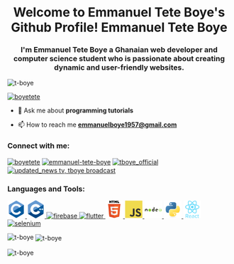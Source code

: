 <h1 align="center">Welcome to Emmanuel Tete Boye's Github Profile! Emmanuel Tete Boye</h1>
<h3 align="center">I'm Emmanuel Tete Boye a Ghanaian web developer and computer science student who is passionate about creating dynamic and user-friendly websites.</h3>

<p align="left"> <img src="https://komarev.com/ghpvc/?username=t-boye&label=Profile%20views&color=0e75b6&style=flat" alt="t-boye" /> </p>

<p align="left"> <a href="https://twitter.com/boyetete" target="blank"><img src="https://img.shields.io/twitter/follow/boyetete?logo=twitter&style=for-the-badge" alt="boyetete" /></a> </p>

- 💬 Ask me about **programming tutorials**

- 📫 How to reach me **emmanuelboye1957@gmail.com**

<h3 align="left">Connect with me:</h3>
<p align="left">
<a href="https://twitter.com/boyetete" target="blank"><img align="center" src="https://raw.githubusercontent.com/rahuldkjain/github-profile-readme-generator/master/src/images/icons/Social/twitter.svg" alt="boyetete" height="30" width="40" /></a>
<a href="https://linkedin.com/in/emmanuel-tete-boye" target="blank"><img align="center" src="https://raw.githubusercontent.com/rahuldkjain/github-profile-readme-generator/master/src/images/icons/Social/linked-in-alt.svg" alt="emmanuel-tete-boye" height="30" width="40" /></a>
<a href="https://instagram.com/tboye_official" target="blank"><img align="center" src="https://raw.githubusercontent.com/rahuldkjain/github-profile-readme-generator/master/src/images/icons/Social/instagram.svg" alt="tboye_official" height="30" width="40" /></a>
<a href="https://www.youtube.com/c/updated_news tv, tboye broadcast" target="blank"><img align="center" src="https://raw.githubusercontent.com/rahuldkjain/github-profile-readme-generator/master/src/images/icons/Social/youtube.svg" alt="updated_news tv, tboye broadcast" height="30" width="40" /></a>
</p>

<h3 align="left">Languages and Tools:</h3>
<p align="left"> <a href="https://www.cprogramming.com/" target="_blank" rel="noreferrer"> <img src="https://raw.githubusercontent.com/devicons/devicon/master/icons/c/c-original.svg" alt="c" width="40" height="40"/> </a> <a href="https://www.w3schools.com/cpp/" target="_blank" rel="noreferrer"> <img src="https://raw.githubusercontent.com/devicons/devicon/master/icons/cplusplus/cplusplus-original.svg" alt="cplusplus" width="40" height="40"/> </a> <a href="https://firebase.google.com/" target="_blank" rel="noreferrer"> <img src="https://www.vectorlogo.zone/logos/firebase/firebase-icon.svg" alt="firebase" width="40" height="40"/> </a> <a href="https://flutter.dev" target="_blank" rel="noreferrer"> <img src="https://www.vectorlogo.zone/logos/flutterio/flutterio-icon.svg" alt="flutter" width="40" height="40"/> </a> <a href="https://www.w3.org/html/" target="_blank" rel="noreferrer"> <img src="https://raw.githubusercontent.com/devicons/devicon/master/icons/html5/html5-original-wordmark.svg" alt="html5" width="40" height="40"/> </a> <a href="https://developer.mozilla.org/en-US/docs/Web/JavaScript" target="_blank" rel="noreferrer"> <img src="https://raw.githubusercontent.com/devicons/devicon/master/icons/javascript/javascript-original.svg" alt="javascript" width="40" height="40"/> </a> <a href="https://nodejs.org" target="_blank" rel="noreferrer"> <img src="https://raw.githubusercontent.com/devicons/devicon/master/icons/nodejs/nodejs-original-wordmark.svg" alt="nodejs" width="40" height="40"/> </a> <a href="https://www.python.org" target="_blank" rel="noreferrer"> <img src="https://raw.githubusercontent.com/devicons/devicon/master/icons/python/python-original.svg" alt="python" width="40" height="40"/> </a> <a href="https://reactjs.org/" target="_blank" rel="noreferrer"> <img src="https://raw.githubusercontent.com/devicons/devicon/master/icons/react/react-original-wordmark.svg" alt="react" width="40" height="40"/> </a> <a href="https://www.selenium.dev" target="_blank" rel="noreferrer"> <img src="https://raw.githubusercontent.com/detain/svg-logos/780f25886640cef088af994181646db2f6b1a3f8/svg/selenium-logo.svg" alt="selenium" width="40" height="40"/> </a> </p>

<p><img align="left" src="https://github-readme-stats.vercel.app/api/top-langs?username=t-boye&show_icons=true&locale=en&layout=compact" alt="t-boye" /></p>

<p>&nbsp;<img align="center" src="https://github-readme-stats.vercel.app/api?username=t-boye&show_icons=true&locale=en" alt="t-boye" /></p>

<p><img align="center" src="https://github-readme-streak-stats.herokuapp.com/?user=t-boye&" alt="t-boye" /></p>


